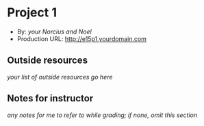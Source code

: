 # Project 1

- By: _your Norcius and Noel_
- Production URL: <http://e15p1.yourdomain.com>

## Outside resources

_your list of outside resources go here_

## Notes for instructor

_any notes for me to refer to while grading; if none, omit this section_
